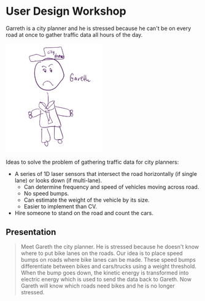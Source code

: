 # User Design Workshop

Garreth is a city planner and he is stressed because he can't be on every road at once to gather traffic data all hours of the day.

<img src="gareth.png" alt="gareth" width="50%">

Ideas to solve the problem of gathering traffic data for city planners:
- A series of 1D laser sensors that intersect the road horizontally (if single lane) or looks down (if multi-lane).
    - Can determine frequency and speed of vehicles moving across road.
    - No speed bumps.
    - Can estimate the weight of the vehicle by its size.
    - Easier to implement than CV.
- Hire someone to stand on the road and count the cars.

## Presentation

> Meet Gareth the city planner. He is stressed because he doesn't know where to put bike lanes on the roads. Our idea is to place speed bumps on roads where bike lanes can be made. These speed bumps differentiate between bikes and cars/trucks using a weight threshold. When the bump goes down, the kinetic energy is transformed into electric energy which is used to send the data back to Gareth. Now Gareth will know which roads need bikes and he is no longer stressed.

